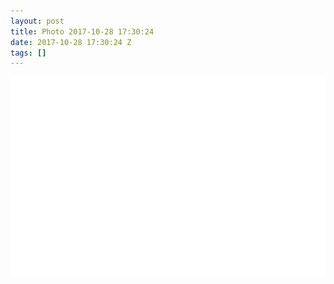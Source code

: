 ```yaml
---
layout: post
title: Photo 2017-10-28 17:30:24
date: 2017-10-28 17:30:24 Z
tags: []
---
```

![](/media/2017/10/166884047700.jpg)
